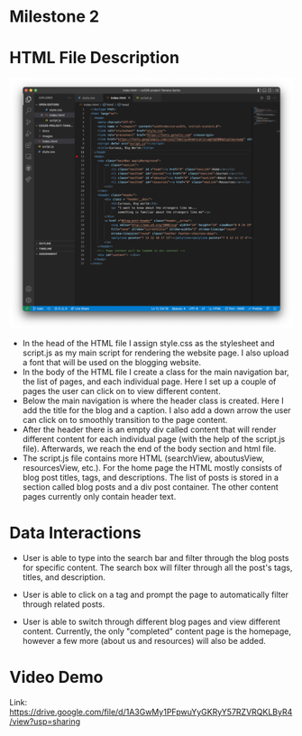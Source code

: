 # Milestone 2
# HTML File Description
![HTML File Screenshot: ](html_file_screenshot.png)
- In the head of the HTML file I assign style.css as the stylesheet and script.js as my main script for rendering the website page. I also upload a font that will be used on the blogging website.
- In the body of the HTML file I create a class for the main navigation bar, the list of pages, and each individual page. Here I set up a couple of pages the user can click on to view different content. 
 - Below the main navigation is where the header class is created. Here I add the title for
the blog and a caption. I also add a down arrow the user can click on to smoothly transition to the page content. 
- After the header there is an empty div called content that will render different content for each individual page (with the help of the script.js file). Afterwards, we reach the end of the body section and html file.
- The script.js file contains more HTML (searchView, aboutusView, resourcesView, etc.). For the home page the HTML mostly consists of blog post titles, tags, and descriptions. The list of posts is stored in a section called blog posts and a div post container. The other content pages currently only contain header text.

# Data Interactions
- User is able to type into the search bar and filter through the blog posts for specific content. The search box will filter through all the post's tags, titles, and description. 

- User is able to click on a tag and prompt the page to automatically filter through related posts.

- User is able to switch through different blog pages and view different content. Currently, the only "completed" content page is the homepage, however a few more (about us and resources) will also be added. 

# Video Demo
Link: https://drive.google.com/file/d/1A3GwMy1PFpwuYyGKRyY57RZVRQKLByR4/view?usp=sharing